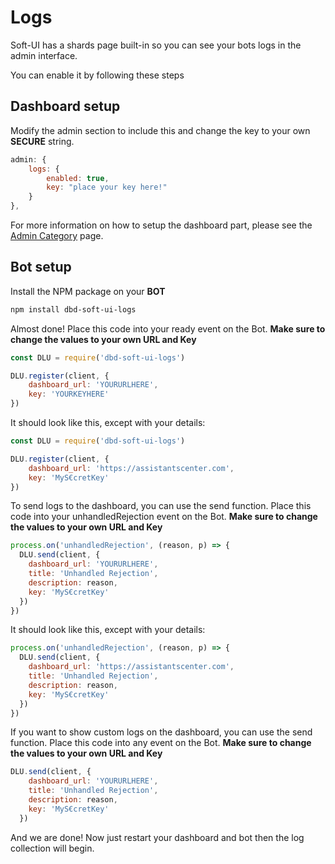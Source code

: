 # Logs

Soft-UI has a shards page built-in so you can see your bots logs in the admin interface.

You can enable it by following these steps

## Dashboard setup

Modify the admin section to include this and change the key to your own ****SECURE**** string.

```js
admin: {
    logs: {
        enabled: true,
        key: "place your key here!"
    }
},
```

For more information on how to setup the dashboard part, please see the [Admin Category](/docs/admin/) page.

## Bot setup

Install the NPM package on your ****BOT****

```bash
npm install dbd-soft-ui-logs
```

Almost done! Place this code into your ready event on the Bot. ****Make sure to change the values to your own URL and Key****

```js
const DLU = require('dbd-soft-ui-logs')

DLU.register(client, {
    dashboard_url: 'YOURURLHERE',
    key: 'YOURKEYHERE'
})
```

It should look like this, except with your details:

```js
const DLU = require('dbd-soft-ui-logs')

DLU.register(client, {
    dashboard_url: 'https://assistantscenter.com',
    key: 'MyS€cretKey'
})
```

To send logs to the dashboard, you can use the send function. Place this code into your unhandledRejection event on the Bot. ****Make sure to change the values to your own URL and Key****

```js
process.on('unhandledRejection', (reason, p) => {
  DLU.send(client, {
    dashboard_url: 'YOURURLHERE',
    title: 'Unhandled Rejection',
    description: reason,
    key: 'MyS€cretKey'
  })
})
```

It should look like this, except with your details:

```js
process.on('unhandledRejection', (reason, p) => {
  DLU.send(client, {
    dashboard_url: 'https://assistantscenter.com',
    title: 'Unhandled Rejection',
    description: reason,
    key: 'MyS€cretKey'
  })
})
```

If you want to show custom logs on the dashboard, you can use the send function. Place this code into any event on the Bot. ****Make sure to change the values to your own URL and Key****

```js
DLU.send(client, {
    dashboard_url: 'YOURURLHERE',
    title: 'Unhandled Rejection',
    description: reason,
    key: 'MyS€cretKey'
  })
```

And we are done! Now just restart your dashboard and bot then the log collection will begin.
